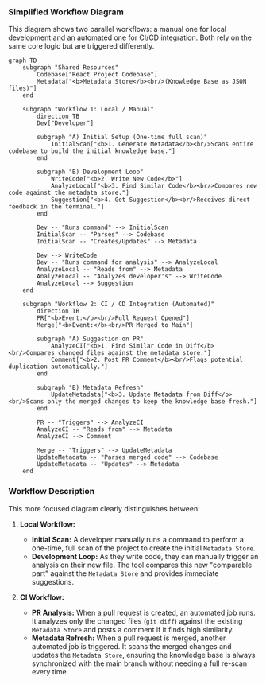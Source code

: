 ### Simplified Workflow Diagram

This diagram shows two parallel workflows: a manual one for local development and an automated one for CI/CD integration. Both rely on the same core logic but are triggered differently.

```mermaid
graph TD
    subgraph "Shared Resources"
        Codebase["React Project Codebase"]
        Metadata["<b>Metadata Store</b><br/>(Knowledge Base as JSON files)"]
    end

    subgraph "Workflow 1: Local / Manual"
        direction TB
        Dev["Developer"]
        
        subgraph "A) Initial Setup (One-time full scan)"
            InitialScan["<b>1. Generate Metadata</b><br/>Scans entire codebase to build the initial knowledge base."]
        end
        
        subgraph "B) Development Loop"
            WriteCode["<b>2. Write New Code</b>"]
            AnalyzeLocal["<b>3. Find Similar Code</b><br/>Compares new code against the metadata store."]
            Suggestion["<b>4. Get Suggestion</b><br/>Receives direct feedback in the terminal."]
        end

        Dev -- "Runs command" --> InitialScan
        InitialScan -- "Parses" --> Codebase
        InitialScan -- "Creates/Updates" --> Metadata

        Dev --> WriteCode
        Dev -- "Runs command for analysis" --> AnalyzeLocal
        AnalyzeLocal -- "Reads from" --> Metadata
        AnalyzeLocal -- "Analyzes developer's" --> WriteCode
        AnalyzeLocal --> Suggestion
    end

    subgraph "Workflow 2: CI / CD Integration (Automated)"
        direction TB
        PR["<b>Event:</b><br/>Pull Request Opened"]
        Merge["<b>Event:</b><br/>PR Merged to Main"]

        subgraph "A) Suggestion on PR"
            AnalyzeCI["<b>1. Find Similar Code in Diff</b><br/>Compares changed files against the metadata store."]
            Comment["<b>2. Post PR Comment</b><br/>Flags potential duplication automatically."]
        end

        subgraph "B) Metadata Refresh"
            UpdateMetadata["<b>3. Update Metadata from Diff</b><br/>Scans only the merged changes to keep the knowledge base fresh."]
        end

        PR -- "Triggers" --> AnalyzeCI
        AnalyzeCI -- "Reads from" --> Metadata
        AnalyzeCI --> Comment

        Merge -- "Triggers" --> UpdateMetadata
        UpdateMetadata -- "Parses merged code" --> Codebase
        UpdateMetadata -- "Updates" --> Metadata
    end
```

### Workflow Description

This more focused diagram clearly distinguishes between:

1.  **Local Workflow:**
    *   **Initial Scan:** A developer manually runs a command to perform a one-time, full scan of the project to create the initial `Metadata Store`.
    *   **Development Loop:** As they write code, they can manually trigger an analysis on their new file. The tool compares this new "comparable part" against the `Metadata Store` and provides immediate suggestions.

2.  **CI Workflow:**
    *   **PR Analysis:** When a pull request is created, an automated job runs. It analyzes only the changed files (`git diff`) against the existing `Metadata Store` and posts a comment if it finds high similarity.
    *   **Metadata Refresh:** When a pull request is merged, another automated job is triggered. It scans the merged changes and updates the `Metadata Store`, ensuring the knowledge base is always synchronized with the main branch without needing a full re-scan every time. 